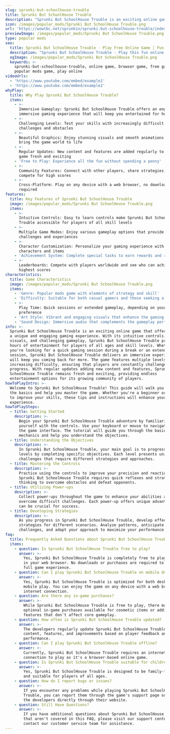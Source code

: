 ```yaml
---
slug: sprunki-but-schoolhouse-trouble
title: Sprunki But SchoolHouse Trouble
description: "Sprunki But SchoolHouse Trouble is an exciting online game. Play for free directly in your browser!"
icon: /images/popular_mods/Sprunki But SchoolHouse Trouble.png
url: 'https://wowtbc.net/sprunkin/sprunki-but-schoolhouse-trouble/index.html'
previewImage: /images/popular_mods/Sprunki But SchoolHouse Trouble.png
type: popular mods
seo:
  title: Sprunki But SchoolHouse Trouble - Play Free Online Game | Fun Browser Games
  description: "Sprunki But SchoolHouse Trouble - Play this fun online game for free in your browser. No download required!"
  ogImage: /images/popular_mods/Sprunki But SchoolHouse Trouble.png
  keywords: >-
    sprunki-but-schoolhouse-trouble, online game, browser game, free game,
    popular mods game, play online
videoUrls:
  - 'https://www.youtube.com/embed/example1'
  - 'https://www.youtube.com/embed/example2'
whyPlay:
  title: Why Play Sprunki But SchoolHouse Trouble?
  items:
    - >-
      Immersive Gameplay: Sprunki But SchoolHouse Trouble offers an engaging and
      immersive gaming experience that will keep you entertained for hours
    - >-
      Challenging Levels: Test your skills with increasingly difficult
      challenges and obstacles
    - >-
      Beautiful Graphics: Enjoy stunning visuals and smooth animations that
      bring the game world to life
    - >-
      Regular Updates: New content and features are added regularly to keep the
      game fresh and exciting
    - 'Free to Play: Experience all the fun without spending a penny'
    - >-
      Community Features: Connect with other players, share strategies, and
      compete for high scores
    - >-
      Cross-Platform: Play on any device with a web browser, no downloads
      required
features:
  title: Key Features of Sprunki But SchoolHouse Trouble
  image: /images/popular_mods/Sprunki But SchoolHouse Trouble.png
  items:
    - >-
      Intuitive Controls: Easy to learn controls make Sprunki But SchoolHouse
      Trouble accessible for players of all skill levels
    - >-
      Multiple Game Modes: Enjoy various gameplay options that provide different
      challenges and experiences
    - >-
      Character Customization: Personalize your gaming experience with unique
      characters and items
    - 'Achievement System: Complete special tasks to earn rewards and recognition'
    - >-
      Leaderboards: Compete with players worldwide and see who can achieve the
      highest scores
characteristics:
  title: Game Characteristics
  image: /images/popular_mods/Sprunki But SchoolHouse Trouble.png
  items:
    - 'Genre: Popular mods game with elements of strategy and skill'
    - 'Difficulty: Suitable for both casual gamers and those seeking a challenge'
    - >-
      Play Time: Quick sessions or extended gameplay, depending on your
      preference
    - 'Art Style: Vibrant and engaging visuals that enhance the gaming experience'
    - 'Sound Design: Immersive audio that complements the gameplay perfectly'
info: >-
  Sprunki But SchoolHouse Trouble is an exciting online game that offers players
  a unique and engaging gaming experience. With its intuitive controls, stunning
  visuals, and challenging gameplay, Sprunki But SchoolHouse Trouble provides
  hours of entertainment for players of all ages and skill levels. Whether
  you're looking for a quick gaming session during a break or an extended play
  session, Sprunki But SchoolHouse Trouble delivers an immersive experience that
  will keep you coming back for more. The game features multiple levels of
  increasing difficulty, ensuring that players are constantly challenged as they
  progress. With regular updates adding new content and features, Sprunki But
  SchoolHouse Trouble remains fresh and exciting, providing endless
  entertainment options for its growing community of players.
howToPlayIntro: >-
  Welcome to Sprunki But SchoolHouse Trouble! This guide will walk you through
  the basics and help you master the game. Whether you're a beginner or looking
  to improve your skills, these tips and instructions will enhance your gaming
  experience.
howToPlaySteps:
  - title: Getting Started
    description: >-
      Begin your Sprunki But SchoolHouse Trouble adventure by familiarizing
      yourself with the controls. Use your keyboard or mouse to navigate through
      the game interface. The tutorial will guide you through the basic
      mechanics and help you understand the objectives.
  - title: Understanding the Objectives
    description: >-
      In Sprunki But SchoolHouse Trouble, your main goal is to progress through
      levels by completing specific objectives. Each level presents unique
      challenges that require different strategies and approaches.
  - title: Mastering the Controls
    description: >-
      Practice using the controls to improve your precision and reaction time.
      Sprunki But SchoolHouse Trouble requires quick reflexes and strategic
      thinking to overcome obstacles and defeat opponents.
  - title: Utilizing Power-ups
    description: >-
      Collect power-ups throughout the game to enhance your abilities and
      overcome difficult challenges. Each power-up offers unique advantages that
      can be crucial for success.
  - title: Developing Strategies
    description: >-
      As you progress in Sprunki But SchoolHouse Trouble, develop effective
      strategies for different scenarios. Analyze patterns, anticipate
      challenges, and adapt your approach to maximize your performance.
faq:
  title: Frequently Asked Questions about Sprunki But SchoolHouse Trouble
  items:
    - question: Is Sprunki But SchoolHouse Trouble free to play?
      answer: >-
        Yes, Sprunki But SchoolHouse Trouble is completely free to play directly
        in your web browser. No downloads or purchases are required to enjoy the
        full game experience.
    - question: Can I play Sprunki But SchoolHouse Trouble on mobile devices?
      answer: >-
        Yes, Sprunki But SchoolHouse Trouble is optimized for both desktop and
        mobile play. You can enjoy the game on any device with a web browser and
        internet connection.
    - question: Are there any in-game purchases?
      answer: >-
        While Sprunki But SchoolHouse Trouble is free to play, there may be
        optional in-game purchases available for cosmetic items or additional
        features that don't affect core gameplay.
    - question: How often is Sprunki But SchoolHouse Trouble updated?
      answer: >-
        The developers regularly update Sprunki But SchoolHouse Trouble with new
        content, features, and improvements based on player feedback and game
        performance.
    - question: Can I play Sprunki But SchoolHouse Trouble offline?
      answer: >-
        Currently, Sprunki But SchoolHouse Trouble requires an internet
        connection to play as it's a browser-based online game.
    - question: Is Sprunki But SchoolHouse Trouble suitable for children?
      answer: >-
        Yes, Sprunki But SchoolHouse Trouble is designed to be family-friendly
        and suitable for players of all ages.
    - question: How do I report bugs or issues?
      answer: >-
        If you encounter any problems while playing Sprunki But SchoolHouse
        Trouble, you can report them through the game's support page or contact
        the developers directly through their website.
    - question: Still Have Questions?
      answer: >-
        If you have additional questions about Sprunki But SchoolHouse Trouble
        that aren't covered in this FAQ, please visit our support center or
        contact our customer service team for assistance.
---
```


